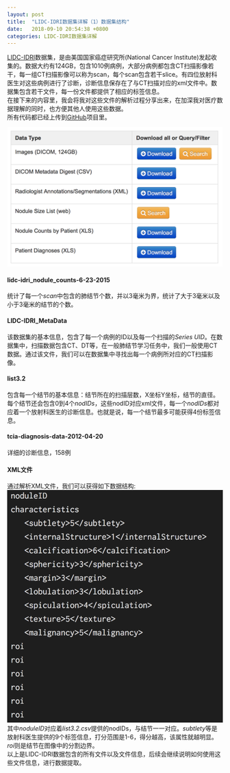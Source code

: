 ```yaml
---
layout: post
title:  "LIDC-IDRI数据集详解（1）数据集结构"
date:   2018-09-10 20:54:38 +0800
categories: LIDC-IDRI数据集详解
---
```


[LIDC-IDRI](https://wiki.cancerimagingarchive.net/display/Public/LIDC-IDRI)数据集，是由美国国家癌症研究所(National Cancer Institute)发起收集的。数据大约有124GB，包含1010例病例，大部分病例都包含CT扫描影像若干，每一组CT扫描影像可以称为scan，每个scan包含若干slice。有四位放射科医生对这些病例进行了诊断，诊断信息保存在了与CT扫描对应的xml文件中。数据集包含若干文件，每一份文件都提供了相应的标签信息。  
在接下来的内容里，我会将我对这些文件的解析过程分享出来，在加深我对医疗数据理解的同时，也方便其他人使用这些数据。  
所有代码都已经上传到[GitHub](https://github.com/wangqiuli0102/LIDC-IDRI-Toolbox-python)项目里。

![](assets/1.png)  


#### lidc-idri_nodule_counts-6-23-2015    
统计了每一个*scan*中包含的肺结节个数，并以3毫米为界，统计了大于3毫米以及小于3毫米的结节的个数。  
#### LIDC-IDRI_MetaData   
该数据集的基本信息，包含了每一个病例的ID以及每一个扫描的*Series UID*。在数据集中，扫描数据包含CT、DT等，在一般肺结节学习任务中，我们一般使用CT数据。通过该文件，我们可以在数据集中寻找出每一个病例所对应的CT扫描影像。
#### list3.2   
包含每一个结节的基本信息：结节所在的扫描层数，X坐标Y坐标，结节的直径。每个结节还会包含0到4个*nodIDs*，这些nodID对应xml文件，每一个*nodIDs*都对应着一个放射科医生的诊断信息。也就是说，每一个结节最多可能获得4份标签信息。
#### tcia-diagnosis-data-2012-04-20
详细的诊断信息，158例  
#### XML文件
通过解析XML文件，我们可以获得如下数据结构:  
![](assets/2.png)  
其中*noduleID*对应着*list3.2.csv*提供的nodIDs，与结节一一对应。*subtlety*等是放射科医生提供的9个标签信息，打分范围是1-6，得分越高，该属性就越明显。*roi*则是结节在图像中的分割边界。  
以上是LIDC-IDRI数据包含的所有文件以及文件信息，后续会继续说明如何使用这些文件信息，进行数据提取。